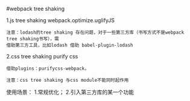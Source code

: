 #webpack tree shaking

1.js tree shaking
    webpack.optimize.uglifyJS

    注意：lodash的tree shaking 存在问题，对于一些第三方库（书写方式不是webpack tree shaking书写），需
    借助第三方工具，比如lodash 借助 babel-plugin-lodash
2.css tree shaking
    purify css

    借助plugins：purifycss-webpack，

    注意：css tree shaking 与css module不能同时起作用

使用场景：
    1.常规优化；
    2.引入第三方库的某一个功能